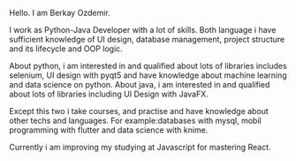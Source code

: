 Hello. I am Berkay Ozdemir.

I work as Python-Java Developer with a lot of skills. Both language i have sufficient knowledge of UI design, database management, project structure and its lifecycle and OOP logic. 

About python, i am interested in and qualified about lots of libraries includes selenium, UI design with pyqt5 and have knowledge about  machine learning and data science on python.
About java, i am interested in and qualified about lots of libraries including UI Design with JavaFX.

Except this two i take courses, and practise and have knowledge about other techs and languages. For example:databases with mysql, mobil programming with flutter and 
data science with knime.

Currently i am improving my studying at Javascript for mastering React.
